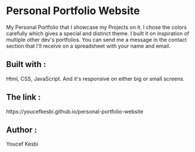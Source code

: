 <h1> Personal Portfolio Website </h1>
My Personal Portfolio that I showcase my Projects on it.
I chose the colors carefully which gives a special and distinct theme.
I built it on inspiration of multiple other dev's portfolios.
You can send me a message in the contact section that I'll receive on a spreadsheet with your name and email.

<h2> Built with : </h2>
Html, CSS, JavaScript.
And it's responsive on either big or small screens.

<h2>The link :</h2>
https://youcefkesbi.github.io/personal-portfolio-website

<h2> Author :</h2>
Youcef Kesbi
